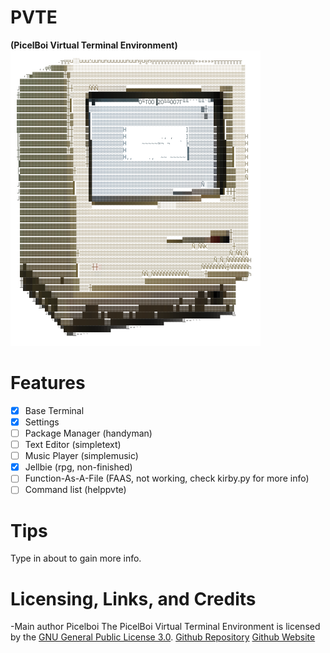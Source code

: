 # PVTE
**(PicelBoi Virtual Terminal Environment)**
![PVTE icon](https://raw.githubusercontent.com/PicelBoi/PVTE/PVTE-v1.0a/inex.png)
# Features

 - [x] Base Terminal
 - [x] Settings 
 - [ ] Package Manager (handyman)
 - [ ] Text Editor (simpletext)
 - [ ] Music Player (simplemusic)
 - [x] Jellbie (rpg, non-finished)
 - [ ] Function-As-A-File (FAAS, not working, check kirby.py for more info)
 - [ ] Command list (helppvte)

# Tips
Type in about to gain more info.
# Licensing, Links, and Credits
-Main author Picelboi
The PicelBoi Virtual Terminal Environment is licensed by the [GNU General Public License 3.0](https://www.gnu.org/licenses/gpl-3.0.en.html).
[Github Repository](https://github.com/PicelBoi/PVTE/)
[Github Website](https://picelboi.github.io/PVTE/)
